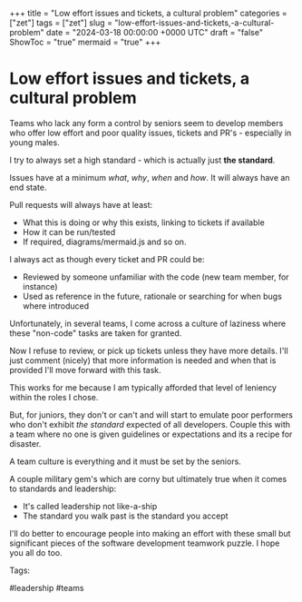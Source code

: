 +++
title = "Low effort issues and tickets, a cultural problem"
categories = ["zet"]
tags = ["zet"]
slug = "low-effort-issues-and-tickets,-a-cultural-problem"
date = "2024-03-18 00:00:00 +0000 UTC"
draft = "false"
ShowToc = "true"
mermaid = "true"
+++

# Low effort issues and tickets, a cultural problem

Teams who lack any form a control by seniors seem to develop members who
offer low effort and poor quality issues, tickets and PR's - especially 
in young males.

I try to always set a high standard - which is actually just **the standard**.

Issues have at a minimum *what*, *why*, *when* and *how*. It will always 
have an end state. 

Pull requests will always have at least:

- What this is doing or why this exists, linking to tickets if available
- How it can be run/tested 
- If required, diagrams/mermaid.js and so on. 

I always act as though every ticket and PR could be:

- Reviewed by someone unfamiliar with the code (new team member, for instance)
- Used as reference in the future, rationale or searching for when bugs where introduced

Unfortunately, in several teams, I come across a culture of laziness where these "non-code"
tasks are taken for granted.

Now I refuse to review, or pick up tickets unless they have more details. I'll just 
comment (nicely) that more information is needed and when that is provided I'll move forward
with this task.

This works for me because I am typically afforded that level of leniency within the
roles I chose. 

But, for juniors, they don't or can't and will start to emulate poor performers who
don't exhibit *the standard* expected of all developers. Couple this with a team where 
no one is given guidelines or expectations and its a recipe for disaster.

A team culture is everything and it must be set by the seniors.

A couple military gem's which are corny but ultimately true when it comes to standards 
and leadership:

- It's called leadership not like-a-ship 
- The standard you walk past is the standard you accept

I'll do better to encourage people into making an effort with these small but 
significant pieces of the software development teamwork puzzle. I hope you all
do too.

Tags:

  #leadership #teams
